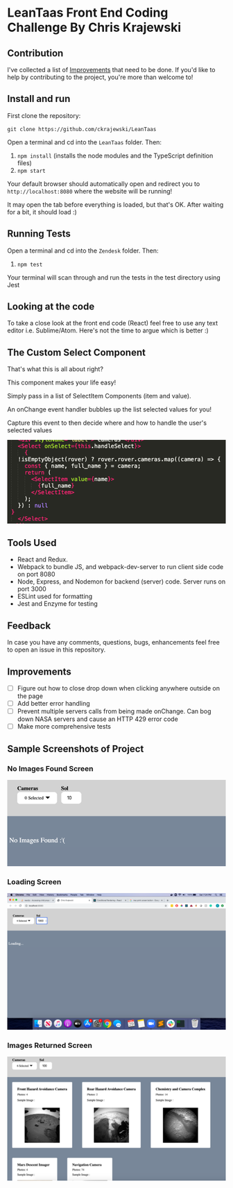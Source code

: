 # LeanTaas Front End Coding Challenge By Chris Krajewski

## Contribution

I've collected a list of [Improvements](#improvements) that need to be done.
If you'd like to help by contributing to the project, you're more than welcome to! 

## Install and run

First clone the repository:

```
git clone https://github.com/ckrajewski/LeanTaas
```

Open a terminal and cd into the `LeanTaas` folder. Then:

1. `npm install` (installs the node modules and the TypeScript definition files)
2. `npm start` 

Your default browser should automatically open and redirect you to `http://localhost:8080` where the website will be running!

It may open the tab before everything is loaded, but that's OK. After waiting for a bit, it should load :)


## Running Tests

Open a terminal and cd into the `Zendesk` folder. Then:

1. `npm test` 

Your terminal will scan through and run the tests in the test directory using Jest

## Looking at the code

To take a close look at the front end code (React) feel free to use any text editor i.e. Sublime/Atom. Here's not the time to argue which is better :) 

## The Custom Select Component

That's what this is all about right?

This component makes your life easy!

Simply pass in a list of SelectItem Components (item and value).

An onChange event handler bubbles up the list selected values for you!

Capture this event to then decide where and how to handle the user's selected values

![Custom Select Component](./screenshots/SelectComponent.png)

## Tools Used

- React and Redux.
- Webpack to bundle JS, and webpack-dev-server to run client side code on port 8080
- Node, Express, and Nodemon for backend (server) code. Server runs on port 3000
- ESLint used for formatting
- Jest and Enzyme for testing

## Feedback
In case you have any comments, questions, bugs, enhancements feel free to open an issue in this repository.

## Improvements
- [ ] Figure out how to close drop down when clicking anywhere outside on the page
- [ ] Add better error handling
- [ ] Prevent multiple servers calls from being made onChange. Can bog down NASA servers and cause an HTTP 429 error code
- [ ] Make more comprehensive tests

## Sample Screenshots of Project

### No Images Found Screen

![No Images Found Screen](./screenshots/NoImagesFound.png)

### Loading Screen

![Loading Screen](./screenshots/Loading.png)

### Images Returned Screen

![Images Returned Screen](./screenshots/ImagesReturned.png)